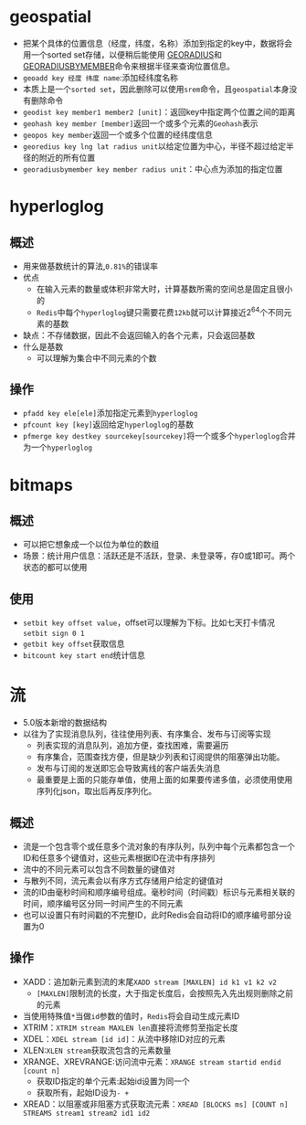 # geospatial
- 把某个具体的位置信息（经度，纬度，名称）添加到指定的key中，数据将会用一个sorted set存储，以便稍后能使用 [GEORADIUS](https://redis.io/commands/georadius)和 [GEORADIUSBYMEMBER](https://redis.io/commands/georadiusbymember)命令来根据半径来查询位置信息。
- `geoadd key 经度 纬度 name`:添加经纬度名称
- 本质上是一个`sorted set`，因此删除可以使用`srem`命令，且`geospatial`本身没有删除命令
- `geodist key member1 member2 [unit]`：返回key中指定两个位置之间的距离
- `geohash key member [member]`返回一个或多个元素的`Geohash`表示
- `geopos key member`返回一个或多个位置的经纬度信息
- `georedius key lng lat radius unit`以给定位置为中心，半径不超过给定半径的附近的所有位置
- `georadiusbymember key member radius unit`：中心点为添加的指定位置


# hyperloglog
## 概述
- 用来做基数统计的算法,`0.81%`的错误率
- 优点
	- 在输入元素的数量或体积非常大时，计算基数所需的空间总是固定且很小的
	- `Redis`中每个`hyperloglog`键只需要花费`12kb`就可以计算接近$2^{64}$个不同元素的基数
- 缺点：不存储数据，因此不会返回输入的各个元素，只会返回基数
- 什么是基数
	- 可以理解为集合中不同元素的个数

## 操作
- `pfadd key ele[ele]`添加指定元素到`hyperloglog`
- `pfcount key [key]`返回给定`hyperloglog`的基数
- `pfmerge key destkey sourcekey[sourcekey]`将一个或多个`hyperloglog`合并为一个`hyperloglog`

# bitmaps
## 概述
- 可以把它想象成一个以位为单位的数组
- 场景：统计用户信息：活跃还是不活跃，登录、未登录等，存0或1即可。两个状态的都可以使用

## 使用
- `setbit key offset value`，offset可以理解为下标。比如七天打卡情况`setbit sign 0 1`
- `getbit key offset`获取信息
- `bitcount key start end`统计信息

# 流
- 5.0版本新增的数据结构
- 以往为了实现消息队列，往往使用列表、有序集合、发布与订阅等实现
	- 列表实现的消息队列，追加方便，查找困难，需要遍历
	- 有序集合，范围查找方便，但是缺少列表和订阅提供的阻塞弹出功能。
	- 发布与订阅的发送即忘会导致离线的客户端丢失消息
	- 最重要是上面的只能存单值，使用上面的如果要传递多值，必须使用使用序列化json，取出后再反序列化。

## 概述
- 流是一个包含零个或任意多个流对象的有序队列，队列中每个元素都包含一个ID和任意多个键值对，这些元素根据ID在流中有序排列
- 流中的不同元素可以包含不同数量的键值对
- 与散列不同，流元素会以有序方式存储用户给定的键值对
- 流的ID由毫秒时间和顺序编号组成。毫秒时间（时间戳）标识与元素相关联的时间，顺序编号区分同一时间产生的不同元素
- 也可以设置只有时间戳的不完整ID，此时Redis会自动将ID的顺序编号部分设置为0

## 操作
- XADD：追加新元素到流的末尾`XADD stream [MAXLEN] id k1 v1 k2 v2`
	- `[MAXLEN]`限制流的长度，大于指定长度后，会按照先入先出规则删除之前的元素
- 当使用特殊值`*`当做`id`参数的值时，`Redis`将会自动生成元素ID
- XTRIM：`XTRIM stream MAXLEN len`直接将流修剪至指定长度
- XDEL：`XDEL stream [id id]`：从流中移除ID对应的元素
- XLEN:`XLEN stream`获取流包含的元素数量
- XRANGE、XREVRANGE:访问流中元素：`XRANGE stream startid endid [count n]`
	- 获取ID指定的单个元素:起始id设置为同一个
	- 获取所有，起始ID设为`- +`
- XREAD：以阻塞或非阻塞方式获取流元素：`XREAD [BLOCKS ms] [COUNT n] STREAMS stream1 stream2 id1 id2 `